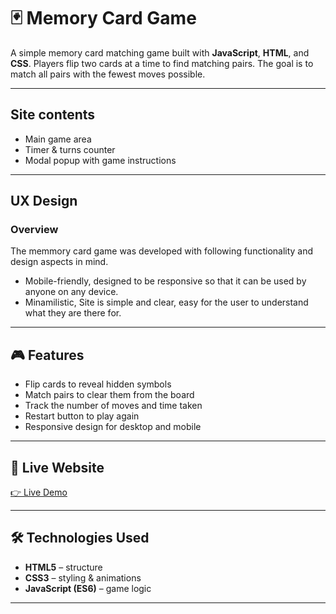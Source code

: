 # 🃏 Memory Card Game

A simple memory card matching game built with **JavaScript**, **HTML**, and **CSS**. Players flip two cards at a time to find matching pairs. The goal is to match all pairs with the fewest moves possible.

---

## Site contents
- Main game area
- Timer & turns counter
- Modal popup with game instructions

---

## UX Design
### Overview
The memmory card game was developed with following functionality and design aspects in mind.
- Mobile-friendly, designed to be responsive so that it can be used by anyone on any device.
- Minamilistic, Site is simple and clear, easy for the user to understand what they are there for.

---

## 🎮 Features
- Flip cards to reveal hidden symbols  
- Match pairs to clear them from the board  
- Track the number of moves and time taken  
- Restart button to play again  
- Responsive design for desktop and mobile  

---

## 🚀 Live Website
[👉 Live Demo](#) 

---

## 🛠️ Technologies Used
- **HTML5** – structure  
- **CSS3** – styling & animations  
- **JavaScript (ES6)** – game logic  

---


